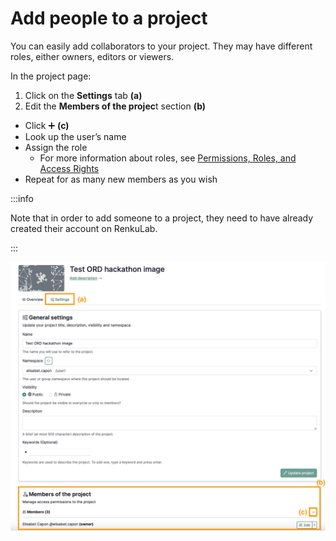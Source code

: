 # Add people to a project

You can easily add collaborators to your project. They may have different roles, either owners, editors or viewers.

In the project page:

1. Click on the **Settings** tab **(a)**
2. Edit the **Members of the projec**t section **(b)**
- Click  ➕  **(c)**
- Look up the user’s name
- Assign the role
    - For more information about roles, see [Permissions, Roles, and Access Rights](/docs/users/collaboration/permissions)
- Repeat for as many new members as you wish

:::info

Note that in order to add someone to a project, they need to have already created their account on RenkuLab.

:::

![image.png](./add-people-to-project-10.png)
